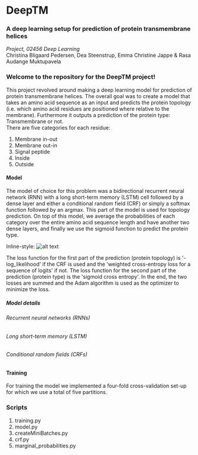 # DeepTM
### A deep learning setup for prediction of protein transmembrane helices

*Project, 02456 Deep Learning*<br>
Christina Bligaard Pedersen, Dea Steenstrup, Emma Christine Jappe & Rasa Audange Muktupavela

### Welcome to the repository for the DeepTM project!
This project revolved around making a deep learning model for prediction of protein transmembrane helices. The overall goal was to create a model that takes an amino acid sequence as an input and predicts the protein topology (i.e. which amino acid residues are positioned where relative to the membrane). Furthermore it outputs a prediction of the protein type: Transmembrane or not.<br>
There are five categories for each residue:<br> 
1. Membrane in-out
1. Membrane out-in
1. Signal peptide
1. Inside
1. Outside

#### Model
The model of choice for this problem was a bidirectional recurrent neural network (RNN) with a long short-term memory (LSTM) cell followed by a dense layer and either a conditional random field (CRF) or simply a softmax function followed by an argmax. This part of the model is used for topology prediction.
On top of this model, we average the probabilities of each category over the entire amino acid sequence length and have another two dense layers, and finally we use the sigmoid function to predict the protein type.

Inline-style: 
![alt text](https://github.com/cbligaard/DeepTM/master/images/model.png "Model setup. Red boxes represent the layers of the neural network, while the grey boxes represent functions used to derive the actual predictions.")


The loss function for the first part of the prediction (protein topology) is '-log_likelihood' if the CRF is used and the 'weighted cross-entropy loss for a sequence of logits' if not. The loss function for the second part of the prediction (protein type) is the 'sigmoid cross entropy'. In the end, the two losses are summed and the Adam algorithm is used as the optimizer to minimize the loss. 



##### Model details 
###### Recurrent neural networks (RNNs)

###### Long short-term memory (LSTM)

###### Conditional random fields (CRFs)


#### Training
For training the model we implemented a four-fold cross-validation set-up for which we use a total of five partitions. 

### Scripts
1. training.py
1. model.py
1. createMiniBatches.py
1. crf.py
1. marginal_probabilities.py
